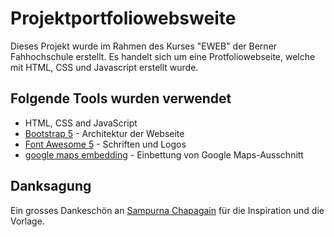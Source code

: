 # Projektportfoliowebsweite #
Dieses Projekt wurde im Rahmen des Kurses "EWEB" der Berner Fahhochschule erstellt. Es handelt sich um eine Protfoliowebseite, welche mit HTML, CSS und Javascript erstellt wurde.

## Folgende Tools wurden verwendet ##
* HTML, CSS and JavaScript
* [Bootstrap 5](https://getbootstrap.com/docs/5.0/getting-started/introduction/) - Architektur der Webseite
* [Font Awesome 5](https://fontawesome.com/) - Schriften und Logos
* [google maps embedding](https://www.embed-map.com/) - Einbettung von Google Maps-Ausschnitt

## Danksagung ##
Ein grosses Dankeschön an [Sampurna Chapagain](https://github.com/SampurnaC/portfolio_website_fcc/tree/portfolio-starter-files) für die Inspiration und die Vorlage.
